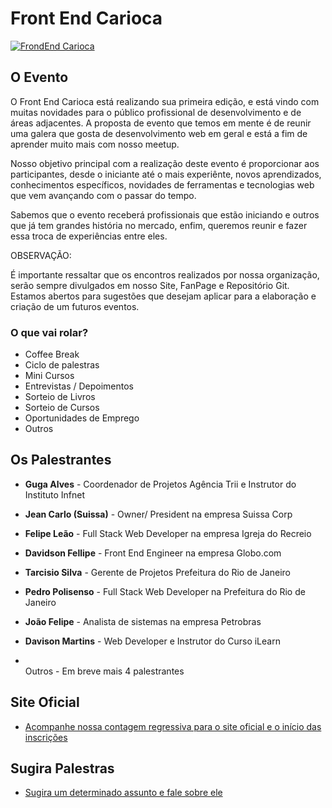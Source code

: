 # Front End Carioca

[![FrondEnd Carioca](http://frontendcarioca.com.br/img/logotipo.png)](http://frontendcarioca.com.br)

## O Evento

O Front End Carioca está realizando sua primeira edição, e está vindo com muitas novidades para o público profissional de desenvolvimento e de áreas adjacentes. A proposta de evento que temos em mente é de reunir uma galera que gosta de desenvolvimento web em geral e está a fim de aprender muito mais com nosso meetup.

Nosso objetivo principal com a realização deste evento é proporcionar aos participantes, desde o iniciante até o mais experiênte, novos aprendizados, conhecimentos específicos, novidades de ferramentas e tecnologias web que vem avançando com o passar do tempo.

Sabemos que o evento receberá profissionais que estão iniciando e outros que já tem grandes história no mercado, enfim, queremos reunir e fazer essa troca de experiências entre eles. 


OBSERVAÇÃO: 

É importante ressaltar que os encontros realizados por nossa organização, serão sempre divulgados em nosso Site, FanPage e Repositório Git. Estamos abertos para sugestões que desejam aplicar para a elaboração e criação de um futuros eventos.

### O que vai rolar?

* Coffee Break
* Ciclo de palestras
* Mini Cursos
* Entrevistas / Depoimentos
* Sorteio de Livros
* Sorteio de Cursos
* Oportunidades de Emprego
* Outros


## Os Palestrantes

* <b>Guga Alves</b> - Coordenador de Projetos Agência Trii e Instrutor do Instituto Infnet

* <b>Jean Carlo (Suissa)</b> - Owner/ President na empresa Suissa Corp
 
* <b>Felipe Leão</b> - Full Stack Web Developer na empresa Igreja do Recreio

* <b>Davidson Fellipe</b> - Front End Engineer na empresa Globo.com

* <b>Tarcisio Silva</b> - Gerente de Projetos Prefeitura do Rio de Janeiro

* <b>Pedro Polisenso</b> - Full Stack Web Developer na Prefeitura do Rio de Janeiro 

* <b>João Felipe</b> - Analista de sistemas na empresa Petrobras

* <b>Davison Martins</b> - Web Developer e Instrutor do Curso iLearn

* <br>Outros</b> - Em breve mais 4 palestrantes


## Site Oficial

* [Acompanhe nossa contagem regressiva para o site oficial e o início das inscrições](http://frontendcarioca.com.br/)

## Sugira Palestras

* [Sugira um determinado assunto e fale sobre ele](http://call4paperz.com/events/front-end-carioca-2014)

<!--
## Organizações de apoio

* [Organização - Rio.js](http://riojs.org/)
* [Organização - Sampa.js](http://www.sampajs.com.br/)
* [Organização - Brazil.JS](http://braziljs.org/)
* [Organização - Fron in Floripa](http://frontinfloripa.com.br/)
-->